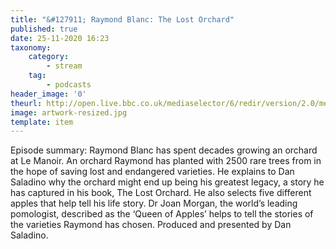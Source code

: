 ```yaml
---
title: "&#127911; Raymond Blanc: The Lost Orchard"
published: true
date: 25-11-2020 16:23
taxonomy:
    category:
        - stream
    tag:
        - podcasts
header_image: '0'
theurl: http://open.live.bbc.co.uk/mediaselector/6/redir/version/2.0/mediaset/audio-nondrm-download/proto/http/vpid/p08yd8pl.mp3
image: artwork-resized.jpg
template: item
--- 
```

Episode summary: Raymond Blanc has spent decades growing an orchard at Le Manoir. An orchard Raymond has planted with 2500 rare trees from in the hope of saving lost and endangered varieties. He explains to Dan Saladino why the orchard might end up being his greatest legacy, a story he has captured in his book, The Lost Orchard. He also selects five different apples that help tell his life story. Dr Joan Morgan, the world’s leading pomologist, described as the ‘Queen of Apples’ helps to tell the stories of the varieties Raymond has chosen. Produced and presented by Dan Saladino.
